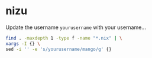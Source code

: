 # nizu

Update the username `yourusername` with your username...

```sh
find . -maxdepth 1 -type f -name "*.nix" | \
xargs -I {} \
sed -i '' -e 's/yourusername/mango/g' {}
```